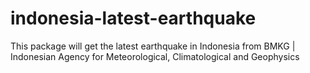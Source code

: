 # indonesia-latest-earthquake
This package will get the latest earthquake in Indonesia from BMKG | Indonesian Agency for Meteorological, Climatological and Geophysics
